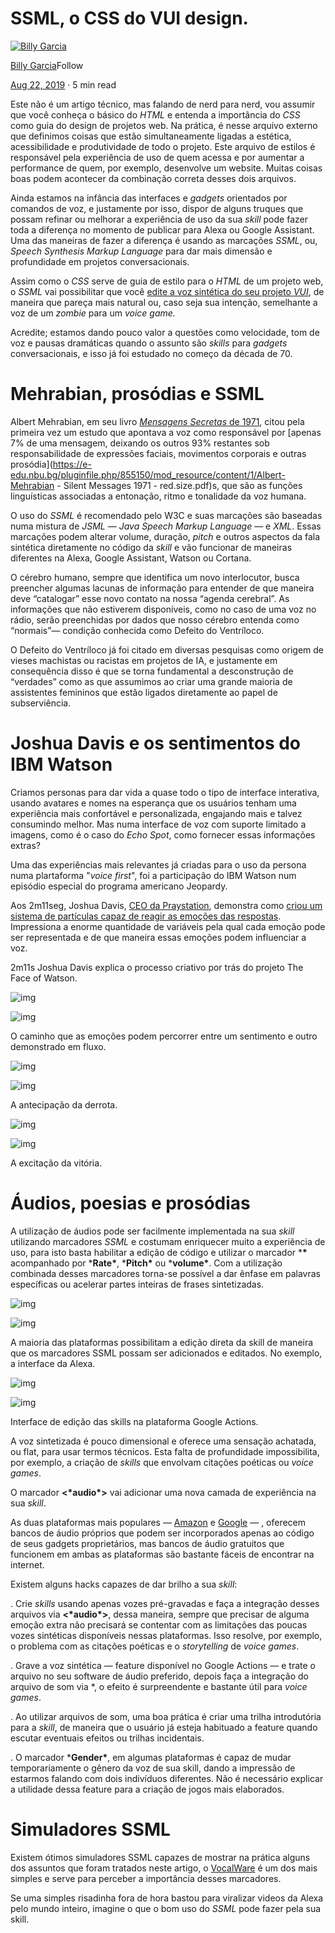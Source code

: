 # SSML, o CSS do VUI design.

[![Billy Garcia](https://miro.medium.com/fit/c/96/96/1*MBcYVSPMiox8pYQXAW7nDA.jpeg)](https://medium.com/@billygarcia_34772?source=post_page-----dc31e5b48b93--------------------------------)

[Billy Garcia](https://medium.com/@billygarcia_34772?source=post_page-----dc31e5b48b93--------------------------------)Follow

[Aug 22, 2019](https://medium.com/botsbrasil/ssml-o-css-do-vui-design-dc31e5b48b93?source=post_page-----dc31e5b48b93--------------------------------) · 5 min read













Este não é um artigo técnico, mas falando de nerd para nerd, vou assumir que você conheça o básico do *HTML* e entenda a importância do *CSS* como guia do design de projetos web. Na prática, é nesse arquivo externo que definimos coisas que estão simultaneamente ligadas a estética, acessibilidade e produtividade de todo o projeto. Este arquivo de estilos é responsável pela experiência de uso de quem acessa e por aumentar a performance de quem, por exemplo, desenvolve um website. Muitas coisas boas podem acontecer da combinação correta desses dois arquivos.

Ainda estamos na infância das interfaces e *gadgets* orientados por comandos de voz, e justamente por isso, dispor de alguns truques que possam refinar ou melhorar a experiência de uso da sua *skill* pode fazer toda a diferença no momento de publicar para Alexa ou Google Assistant.
Uma das maneiras de fazer a diferença é usando as marcações *SSML*, ou, *Speech Synthesis Markup Language* para dar mais dimensão e profundidade em projetos conversacionais.

Assim como o *CSS* serve de guia de estilo para o *HTML* de um projeto web, o *SSML* vai possibilitar que você [edite a voz sintética do seu projeto *VUI*](https://developers.google.com/actions/reference/ssml), de maneira que pareça mais natural ou, caso seja sua intenção, semelhante a voz de um *zombie* para um *voice game.*

Acredite; estamos dando pouco valor a questões como velocidade, tom de voz e pausas dramáticas quando o assunto são *skills* para *gadgets* conversacionais, e isso já foi estudado no começo da década de 70.

# Mehrabian, prosódias e SSML

Albert Mehrabian, em seu livro [*Mensagens Secretas* de 1971](https://www.amazon.com/Silent-messages-Albert-Mehrabian/dp/0534000592), citou pela primeira vez um estudo que apontava a voz como responsável por [apenas 7% de uma mensagem, deixando os outros 93% restantes sob responsabilidade de expressões faciais, movimentos corporais e outras prosódia](https://e-edu.nbu.bg/pluginfile.php/855150/mod_resource/content/1/Albert-Mehrabian - Silent Messages 1971 - red.size.pdf)s, que são as funções linguísticas associadas a entonação, ritmo e tonalidade da voz humana.

O uso do *SSML* é recomendado pelo W3C e suas marcações são baseadas numa mistura de *JSML* — *Java Speech Markup Language* — e *XML*. Essas marcações podem alterar volume, duração, *pitch* e outros aspectos da fala sintética diretamente no código da *skill* e vão funcionar de maneiras diferentes na Alexa, Google Assistant, Watson ou Cortana.

O cérebro humano, sempre que identifica um novo interlocutor, busca preencher algumas lacunas de informação para entender de que maneira deve “catalogar” esse novo contato na nossa “agenda cerebral”. As informações que não estiverem disponíveis, como no caso de uma voz no rádio, serão preenchidas por dados que nosso cérebro entenda como “normais”— condição conhecida como Defeito do Ventríloco.

O Defeito do Ventríloco já foi citado em diversas pesquisas como origem de vieses machistas ou racistas em projetos de IA, e justamente em consequência disso é que se torna fundamental a desconstrução de “verdades” como as que assumimos ao criar uma grande maioria de assistentes femininos que estão ligados diretamente ao papel de subserviência.

# Joshua Davis e os sentimentos do IBM Watson

Criamos personas para dar vida a quase todo o tipo de interface interativa, usando avatares e nomes na esperança que os usuários tenham uma experiência mais confortável e personalizada, engajando mais e talvez consumindo melhor. Mas numa interface de voz com suporte limitado a imagens, como é o caso do *Echo Spot*, como fornecer essas informações extras?

Uma das experiências mais relevantes já criadas para o uso da persona numa plartaforma "*voice first*", foi a participação do IBM Watson num episódio especial do programa americano Jeopardy.

Aos 2m11seg, Joshua Davis, [CEO da Praystation](https://joshuadavis.com/IBM-Watson), demonstra como [criou um sistema de partículas capaz de reagir as emoções das respostas](https://www.fastcompany.com/1663236/joshua-davis-creates-the-face-of-watson-ibms-jeopardy-supercomputer). Impressiona a enorme quantidade de variáveis pela qual cada emoção pode ser representada e de que maneira essas emoções podem influenciar a voz.

2m11s Joshua Davis explica o processo criativo por trás do projeto The Face of Watson.

![img](https://miro.medium.com/max/60/1*BB_0yVQ8QVJ6tNNBM7cSPA.jpeg?q=20)

![img]()

O caminho que as emoções podem percorrer entre um sentimento e outro demonstrado em fluxo.

![img](https://miro.medium.com/max/60/1*3gqyzF3wGttm7tRe0FOuFA.jpeg?q=20)

![img](https://miro.medium.com/max/630/1*3gqyzF3wGttm7tRe0FOuFA.jpeg)

A antecipação da derrota.

![img](https://miro.medium.com/max/60/1*Mk7WniImKzhAwn3uF9VXhA.jpeg?q=20)

![img](https://miro.medium.com/max/630/1*Mk7WniImKzhAwn3uF9VXhA.jpeg)

A excitação da vitória.

# Áudios, poesias e prosódias

A utilização de áudios pode ser facilmente implementada na sua *skill* utilizando marcadores *SSML* e costumam enriquecer muito a experiência de uso, para isto basta habilitar a edição de código e utilizar o marcador ***<prosody>\*** acompanhado por ***Rate\***, ***Pitch\*** ou ***volume\***.
Com a utilização combinada desses marcadores torna-se possível a dar ênfase em palavras específicas ou acelerar partes inteiras de frases sintetizadas.

![img](https://miro.medium.com/max/30/1*6Un2MnLFrL-LEJYMMDMIfA.jpeg?q=20)

![img](https://miro.medium.com/max/630/1*6Un2MnLFrL-LEJYMMDMIfA.jpeg)

A maioria das plataformas possibilitam a edição direta da skill de maneira que os marcadores SSML possam ser adicionados e editados. No exemplo, a interface da Alexa.

![img](https://miro.medium.com/max/60/1*-a9qtCqK2pfdtrdKgc2lHQ.png?q=20)

![img](https://miro.medium.com/max/630/1*-a9qtCqK2pfdtrdKgc2lHQ.png)

Interface de edição das skills na plataforma Google Actions.

A voz sintetizada é pouco dimensional e oferece uma sensação achatada, ou flat, para usar termos técnicos. Esta falta de profundidade impossibilita, por exemplo, a criação de *skills* que envolvam citações poéticas ou *voice games*.

O marcador **<\*audio\*>** vai adicionar uma nova camada de experiência na sua *skill*.

As duas plataformas mais populares — [Amazon](https://developer.amazon.com/docs/custom-skills/ask-soundlibrary.html) e [Google](https://developers.google.com/actions/tools/sound-library/) — , oferecem bancos de áudio próprios que podem ser incorporados apenas ao código de seus gadgets proprietários, mas bancos de áudio gratuitos que funcionem em ambas as plataformas são bastante fáceis de encontrar na internet.

Existem alguns hacks capazes de dar brilho a sua *skill*:

. Crie *skills* usando apenas vozes pré-gravadas e faça a integração desses arquivos via **<\*audio\*>**, dessa maneira, sempre que precisar de alguma emoção extra não precisará se contentar com as limitações das poucas vozes sintéticas disponíveis nessas plataformas. Isso resolve, por exemplo, o problema com as citações poéticas e o *storytelling* de *voice games*.

. Grave a voz sintética — feature disponível no Google Actions — e trate o arquivo no seu software de áudio preferido, depois faça a integração do arquivo de som via ***<audio>\***, o efeito é surpreendente e bastante útil para *voice games*.

. Ao utilizar arquivos de som, uma boa prática é criar uma trilha introdutória para a *skill*, de maneira que o usuário já esteja habituado a feature quando escutar eventuais efeitos ou trilhas incidentais.

. O marcador ***Gender\***, em algumas plataformas é capaz de mudar temporariamente o gênero da voz de sua skill, dando a impressão de estarmos falando com dois indivíduos diferentes. Não é necessário explicar a utilidade dessa feature para a criação de jogos mais elaborados.

# Simuladores SSML

Existem ótimos simuladores SSML capazes de mostrar na prática alguns dos assuntos que foram tratados neste artigo, o [VocalWare](https://www.vocalware.com/index/demo) é um dos mais simples e serve para perceber a importância desses marcadores.

Se uma simples risadinha fora de hora bastou para viralizar videos da Alexa pelo mundo inteiro, imagine o que o bom uso do *SSML* pode fazer pela sua skill.